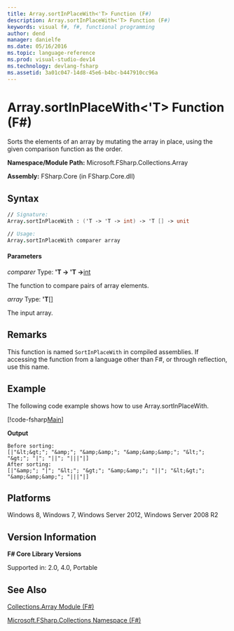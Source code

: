 ```yaml
---
title: Array.sortInPlaceWith<'T> Function (F#)
description: Array.sortInPlaceWith<'T> Function (F#)
keywords: visual f#, f#, functional programming
author: dend
manager: danielfe
ms.date: 05/16/2016
ms.topic: language-reference
ms.prod: visual-studio-dev14
ms.technology: devlang-fsharp
ms.assetid: 3a01c047-14d8-45e6-b4bc-b447910cc96a 
---
```


# Array.sortInPlaceWith<'T> Function (F#)

Sorts the elements of an array by mutating the array in place, using the given comparison function as the order.

**Namespace/Module Path:** Microsoft.FSharp.Collections.Array

**Assembly:** FSharp.Core (in FSharp.Core.dll)


## Syntax

```fsharp
// Signature:
Array.sortInPlaceWith : ('T -> 'T -> int) -> 'T [] -> unit

// Usage:
Array.sortInPlaceWith comparer array
```

#### Parameters
*comparer*
Type: **'T -&gt; 'T -&gt;**[int](https://msdn.microsoft.com/library/025d5455-3622-4ea5-9573-3ecbd4ee1375)


The function to compare pairs of array elements.


*array*
Type: **'T**[[]](https://msdn.microsoft.com/library/def20292-9aae-4596-9275-b94e594f8493)


The input array.


## Remarks
This function is named `SortInPlaceWith` in compiled assemblies. If accessing the function from a language other than F#, or through reflection, use this name.

## Example

The following code example shows how to use Array.sortInPlaceWith.

[!code-fsharp[Main](~/samples/snippets/fsharp/arrays/snippet64.fs)]

**Output**

```
Before sorting:
[|"&lt;&gt;"; "&amp;"; "&amp;&amp;"; "&amp;&amp;&amp;"; "&lt;"; "&gt;"; "|"; "||"; "|||"|]
After sorting:
[|"&amp;"; "|"; "&lt;"; "&gt;"; "&amp;&amp;"; "||"; "&lt;&gt;"; "&amp;&amp;&amp;"; "|||"|]
```

## Platforms
Windows 8, Windows 7, Windows Server 2012, Windows Server 2008 R2

## Version Information
**F# Core Library Versions**

Supported in: 2.0, 4.0, Portable

## See Also
[Collections.Array Module &#40;F&#35;&#41;](Collections.Array-Module-%5BFSharp%5D.md)

[Microsoft.FSharp.Collections Namespace &#40;F&#35;&#41;](Microsoft.FSharp.Collections-Namespace-%5BFSharp%5D.md)